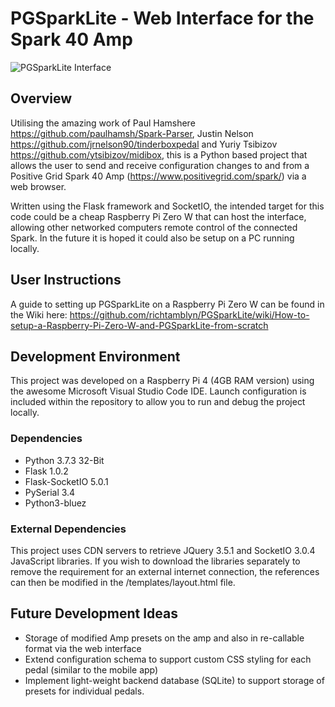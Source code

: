 # PGSparkLite - Web Interface for the Spark 40 Amp

![PGSparkLite Interface](https://richtamblyn.co.uk/wp-content/uploads/2021/01/PGSparkLite_Interface-e1611060681325.png)

## Overview

Utilising the amazing work of Paul Hamshere https://github.com/paulhamsh/Spark-Parser, Justin Nelson https://github.com/jrnelson90/tinderboxpedal and Yuriy Tsibizov https://github.com/ytsibizov/midibox, this is a Python based project that allows the user to send and receive configuration changes to and from a Positive Grid Spark 40 Amp (https://www.positivegrid.com/spark/) via a web browser.

Written using the Flask framework and SocketIO, the intended target for this code could be a cheap Raspberry Pi Zero W that can host the interface, allowing other networked computers remote control of the connected Spark. In the future it is hoped it could also be setup on a PC running locally.

## User Instructions
A guide to setting up PGSparkLite on a Raspberry Pi Zero W can be found in the Wiki here: https://github.com/richtamblyn/PGSparkLite/wiki/How-to-setup-a-Raspberry-Pi-Zero-W-and-PGSparkLite-from-scratch

## Development Environment
This project was developed on a Raspberry Pi 4 (4GB RAM version) using the awesome Microsoft Visual Studio Code IDE. Launch configuration is included within the repository to allow you to run and debug the project locally. 

### Dependencies
- Python 3.7.3 32-Bit
- Flask 1.0.2 
- Flask-SocketIO 5.0.1
- PySerial 3.4
- Python3-bluez

### External Dependencies
This project uses CDN servers to retrieve JQuery 3.5.1 and SocketIO 3.0.4 JavaScript libraries. If you wish to download the libraries separately to remove the requirement for an external internet connection, the references can then be modified in the /templates/layout.html file.

## Future Development Ideas
- Storage of modified Amp presets on the amp and also in re-callable format via the web interface
- Extend configuration schema to support custom CSS styling for each pedal (similar to the mobile app)
- Implement light-weight backend database (SQLite) to support storage of presets for individual pedals.
